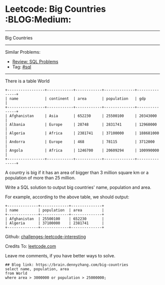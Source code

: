 # Leetcode: Big Countries     :BLOG:Medium:


---

Big Countries  

---

Similar Problems:  
-   [Review: SQL Problems](https://brain.dennyzhang.com/review-sql)
-   Tag: [#sql](https://brain.dennyzhang.com/tag/sql)

---

There is a table World  

    +-----------------+------------+------------+--------------+---------------+
    | name            | continent  | area       | population   | gdp           |
    +-----------------+------------+------------+--------------+---------------+
    | Afghanistan     | Asia       | 652230     | 25500100     | 20343000      |
    | Albania         | Europe     | 28748      | 2831741      | 12960000      |
    | Algeria         | Africa     | 2381741    | 37100000     | 188681000     |
    | Andorra         | Europe     | 468        | 78115        | 3712000       |
    | Angola          | Africa     | 1246700    | 20609294     | 100990000     |
    +-----------------+------------+------------+--------------+---------------+

A country is big if it has an area of bigger than 3 million square km or a population of more than 25 million.  

Write a SQL solution to output big countries' name, population and area.  

For example, according to the above table, we should output:  

    +--------------+-------------+--------------+
    | name         | population  | area         |
    +--------------+-------------+--------------+
    | Afghanistan  | 25500100    | 652230       |
    | Algeria      | 37100000    | 2381741      |
    +--------------+-------------+--------------+

Github: [challenges-leetcode-interesting](https://github.com/DennyZhang/challenges-leetcode-interesting/tree/master/big-countries)  

Credits To: [leetcode.com](https://leetcode.com/problems/big-countries/description/)  

Leave me comments, if you have better ways to solve.  

    ## Blog link: https://brain.dennyzhang.com/big-countries
    select name, population, area
    from World
    where area > 3000000 or population > 25000000;